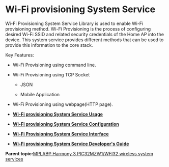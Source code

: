 # Wi-Fi provisioning System Service

Wi-Fi Provisioning System Service Library is used to enable Wi-Fi provisioning method. Wi-Fi Provisioning is the process of configuring desired Wi-Fi SSID and related security credentials of the Home AP into the device. This system service provides different methods that can be used to provide this information to the core stack.

Key Features:

-   Wi-Fi Provisioning using command line.

-   Wi-Fi Provisioning using TCP Socket

    -   JSON

    -   Mobile Application

-   Wi-Fi Provisioning using webpage\(HTTP page\).


-   **[Wi-Fi provisioning System Service Usage](GUID-4913BE25-06C5-4ED7-9352-DA99287424F7.md)**  

-   **[Wi-Fi provisioning System Service Configuration](GUID-7C9FB838-46C2-4CA1-A573-B110ED225368.md)**  

-   **[Wi-Fi Provisioning System Service Interface](GUID-EC779F2A-1DDD-4F5A-A648-47DE4498A25F.md)**  

-   **[Wi-Fi provisioning System Service Developer's Guide](GUID-C691B5FA-0B04-4C7F-B71B-B7481D5BB75A.md)**  


**Parent topic:**[MPLAB® Harmony 3 PIC32MZW1/WFI32 wireless system services](GUID-653E183F-71C9-4BD2-9698-4D4BB2A2992A.md)

